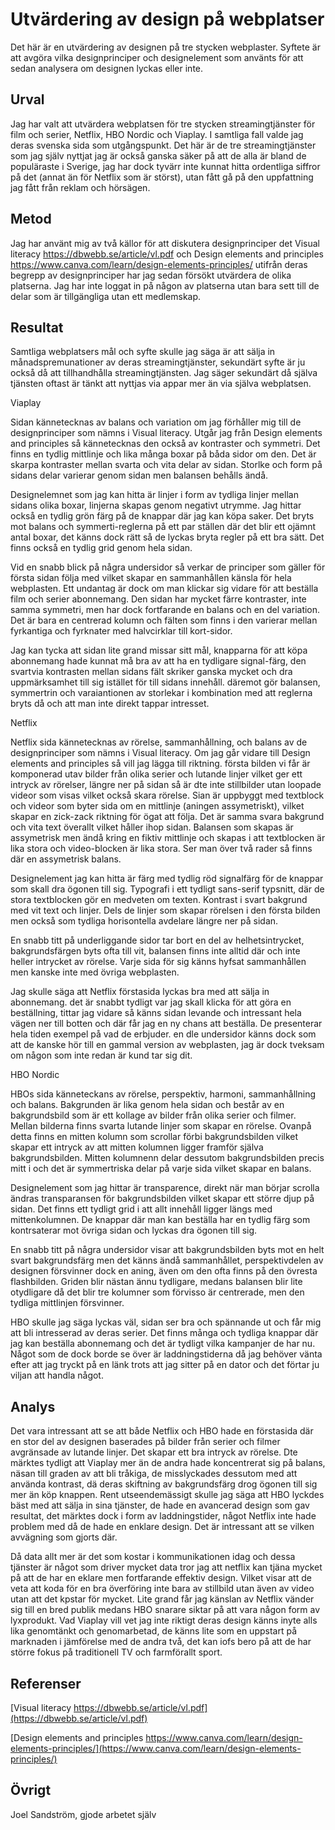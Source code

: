 Utvärdering av design på webplatser
=======================

Det här är en utvärdering av designen på tre stycken webplaster. Syftete är att avgöra vilka designprinciper och designelement som använts för att sedan analysera om designen lyckas eller inte.

Urval
-----------------------

Jag har valt att utvärdera webplatsen för tre stycken streamingtjänster för film och serier, Netflix, HBO Nordic och Viaplay. I samtliga fall valde jag deras svenska sida som utgångspunkt. Det här är de tre streamingtjänster som jag själv nyttjat jag är också ganska säker på att de alla är bland de populäraste i Sverige, jag har dock tyvärr inte kunnat hitta ordentliga siffror på det (annat än för Netflix som är störst), utan fått gå på den uppfattning jag fått från reklam och hörsägen.

Metod
-----------------------

Jag har använt mig av två källor för att diskutera designprinciper det Visual literacy https://dbwebb.se/article/vl.pdf och Design elements and principles https://www.canva.com/learn/design-elements-principles/ utifrån deras begrepp av designprinciper har jag sedan försökt utvärdera de olika platserna. Jag har inte loggat in på någon av platserna utan bara sett till de delar som är tillgängliga utan ett medlemskap.

Resultat
-----------------------

Samtliga webplatsers mål och syfte skulle jag säga är att sälja in månadspremunationer av deras streamingtjänster, sekundärt syfte är ju också då att tillhandhålla streamingtjänsten. Jag säger sekundärt då själva tjänsten oftast är tänkt att nyttjas via appar mer än via själva webplatsen.

Viaplay

Sidan kännetecknas av balans och variation om jag förhåller mig till de designprinciper som nämns i Visual literacy. Utgår jag från Design elements and principles så kännetecknas den också av kontraster och symmetri. Det finns en tydlig mittlinje och lika många boxar på båda sidor om den. Det är skarpa kontraster mellan svarta och vita delar av sidan. Storlke och form på sidans delar varierar genom sidan men balansen behålls ändå.

Designelemnet som jag kan hitta är linjer i form av tydliga linjer mellan sidans olika boxar, linjerna skapas genom negativt utrymme. Jag hittar också en tydlig grön färg på de knappar där jag kan köpa saker. Det bryts mot balans och symmerti-reglerna på ett par ställen där det blir ett ojämnt antal boxar, det känns dock rätt så de lyckas bryta regler på ett bra sätt. Det finns också en tydlig grid genom hela sidan.

Vid en snabb blick på några undersidor så verkar de principer som gäller för första sidan följa med vilket skapar en sammanhållen känsla för hela webplasten. Ett undantag är dock om man klickar sig vidare för att beställa film och serier abonnemang. Den sidan har mycket färre kontraster, inte samma symmetri, men har dock fortfarande en balans och en del variation. Det är bara en centrerad kolumn och fälten som finns i den varierar mellan fyrkantiga och fyrknater med halvcirklar till kort-sidor.

Jag kan tycka att sidan lite grand missar sitt mål, knapparna för att köpa abonnemang hade kunnat må bra av att ha en tydligare signal-färg, den svartvia kontrasten mellan sidans fält skriker ganska mycket och dra uppmärksamhet till sig istället för till sidans innehåll. däremot gör balansen, symmertrin och varaiantionen av storlekar i kombination med att reglerna bryts då och att man inte direkt tappar intresset.


Netflix

Netflix sida kännetecknas av rörelse, sammanhållning, och balans av de designprinciper som nämns i Visual literacy. Om jag går vidare till Design elements and principles så vill jag lägga till riktning. första bilden vi får är komponerad utav bilder från olika serier och lutande linjer vilket ger ett intryck av rörelser, längre ner på sidan så är dte inte stillbilder utan loopade videor som visas vilket också skara rörelse. Sian är uppbyggt med textblock och videor som byter sida om en mittlinje (aningen assymetriskt), vilket skapar en zick-zack riktning för ögat att följa. Det är samma svara bakgrund och vita text överallt vilket håller ihop sidan. Balansen som skapas är assymetrisk men ändå kring en fiktiv mittlinje och skapas i att textblocken är lika stora och video-blocken är lika stora. Ser man över två rader så finns där en assymetrisk balans.

Designelement jag kan hitta är färg med tydlig röd signalfärg för de knappar som skall dra ögonen till sig. Typografi i ett tydligt sans-serif typsnitt, där de stora textblocken gör en medveten om texten. Kontrast i svart bakgrund med vit text och linjer. Dels de linjer som skapar rörelsen i den första bilden men också som tydliga horisontella avdelare längre ner på sidan.

En snabb titt på underliggande sidor tar bort en del av helhetsintrycket, bakgrundsfärgen byts ofta till vit, balansen finns inte alltid där och inte heller intrycket av rörelse. Varje sida för sig känns hyfsat sammanhållen men kanske inte med övriga webplasten.

Jag skulle säga att Netflix förstasida lyckas bra med att sälja in abonnemang. det är snabbt tydligt var jag skall klicka för att göra en beställning, tittar jag vidare så känns sidan levande och intressant hela vägen ner till botten och där får jag en ny chans att beställa. De presenterar hela tiden exempel på vad de erbjuder. en dle undersidor känns dock som att de kanske hör till en gammal version av webplasten, jag är dock tveksam om någon som inte redan är kund tar sig dit.

HBO Nordic

HBOs sida känneteckans av rörelse, perspektiv, harmoni, sammanhållning och balans. Bakgrunden är lika genom hela sidan och består av en bakgrundsbild som är ett kollage av bilder från olika serier och filmer. Mellan bilderna finns svarta lutande linjer som skapar en rörelse. Ovanpå detta finns en mitten kolumn som scrollar förbi bakgrundsbilden vilket skapar ett intryck av att mitten kolumnen ligger framför själva bakgrundsbilden. Mitten kolumnenn delar dessutom bakgrundsbilden precis mitt i och det är symmertriska delar på varje sida vilket skapar en balans.

Designelement som jag hittar är transparence, direkt när man börjar scrolla ändras transparansen för bakgrundsbilden vilket skapar ett större djup på sidan. Det finns ett tydligt grid i att allt innehåll ligger längs med mittenkolumnen. De knappar där man kan beställa har en tydlig färg som kontrsaterar mot övriga sidan och lyckas dra ögonen till sig.

En snabb titt på några undersidor visar att bakgrundsbilden byts mot en helt svart bakgrundsfärg men det känns ändå sammanhållet, perspektivdelen av designen försvinner dock en aning, även om den ofta finns på den övresta flashbilden. Griden blir nästan ännu tydligare, medans balansen blir lite otydligare då det blir tre kolumner som förvisso är centrerade, men den tydliga mittlinjen försvinner.

HBO skulle jag säga lyckas väl, sidan ser bra och spännande ut och får mig att bli intresserad av deras serier. Det finns många och tydliga knappar där jag kan beställa abonnemang och det är tydligt vilka kampanjer de har nu. Något som de dock borde se över är laddningstiderna då jag behöver vänta efter att jag tryckt på en länk trots att jag sitter på en dator och det förtar ju viljan att handla något.

Analys
-----------------------

Det vara intressant att se att både Netflix och HBO hade en förstasida där en stor del av designen baserades på bilder från serier och filmer avgränsade av lutande linjer. Det skapar ett bra intryck av rörelse. Dte märktes tydligt att Viaplay mer än de andra hade koncentrerat sig på balans, näsan till graden av att bli tråkiga, de misslyckades dessutom med att använda kontrast, dä deras skiftning av bakgrundsfärg drog ögonen till sig mer än köp knappen. Rent utseendemässigt skulle jag säga att HBO lyckdes bäst med att sälja in sina tjänster, de hade en avancerad design som gav resultat, det märktes dock i form av laddningstider, något Netflix inte hade problem med då de hade en enklare design. Det är intressant att se vilken avvägning som gjorts där.

Då data allt mer är det som kostar i kommunikationen idag och dessa tjänster är något som driver mycket data tror jag att netflix kan tjäna mycket på att de har en eklare men fortfarande effektiv design. Vilket visar att de veta att koda för en bra överföring inte bara av stillbild utan även av video utan att det kpstar för mycket. Lite grand får jag känslan av Netflix vänder sig till en bred publik medans HBO snarare siktar på att vara någon form av lyxprodukt. Vad Viaplay vill vet jag inte riktigt deras design känns inyte alls lika genomtänkt och genomarbetad, de känns lite som en uppstart på marknaden i jämförelse med de andra två, det kan iofs bero på att de har större fokus på traditionell TV och farmförallt sport.

Referenser
-----------------------
[Visual literacy https://dbwebb.se/article/vl.pdf](https://dbwebb.se/article/vl.pdf)

[Design elements and principles https://www.canva.com/learn/design-elements-principles/](https://www.canva.com/learn/design-elements-principles/)

Övrigt
-----------------------

Joel Sandström, gjode arbetet själv

